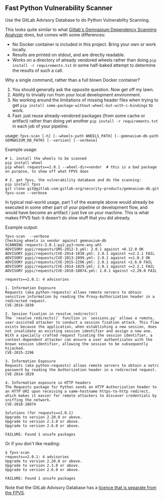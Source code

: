 ## Fast Python Vulnerability Scanner

Use the GitLab Advisory Database to do Python Vulnerability Scanning.

This looks quite similar to what [Gitlab's Gemnasium Dependency Scanning
Analyzer](https://gitlab.com/gitlab-org/security-products/analyzers/gemnasium)
does, but comes with some differences:

* No Docker container is included in this project. Bring your own or work locally.
* Results are printed on stdout, and are directly readable.
* Works on a directory of already vendored wheels rather than doing
  `pip install -r requirements.txt` in some half-baked attempt to determine the
  results of such a call.

Why a single command, rather than a full blown Docker container?

1. You should generally ask the opposite question. Now get off my lawn.
2. Ability to trivially run from your local development environment.
3. No working around the limitations of missing header files when trying
   to get `pip install some-package-without-wheel-but-with-c-bindings` to work.
4. Fast: just reuse already-vendored packages (from some cache or artifact)
   rather than doing yet another `pip install -r requirements.txt` in each job
   of your pipeline.

usage: `fpvs-scan [-h] [--wheels-path WHEELS_PATH] [--gemnasium-db-path GEMNASIUM_DB_PATH] [--version] [--verbose]`

Example usage:

```
# 1. install the wheels to be scanned
pip install wheel
pip wheel requests==2.0.1 --wheel-dir=vendor  # this is a bad package on purpose, to show off what FPVS does

# 2. get fpvs, the vulnerability database and do the scanning:
pip install fpvs
git clone git@gitlab.com:gitlab-org/security-products/gemnasium-db.git
fpvs-scan --verbose
```

In typical real-world usage, part 1 of the example above would already be
executed in some other part of your pipeline or development flow, and would
have become an artifact / just live on your machine. This is what makes FPVS
fast: it doesn't do slow stuff that you did already.

Example output:

```
fpvs-scan  --verbose
Checking wheels in vendor against gemnasium-db
SCANNING requests-2.0.1-py2.py3-none-any.whl
ADVISORY pypi/requests/GMS-2012-3.yml: 2.0.1 against <0.12.0 OK
ADVISORY pypi/requests/CVE-2014-1830.yml: 2.0.1 against <=2.2.1 FAIL
ADVISORY pypi/requests/CVE-2013-2099.yml: 2.0.1 against <=1.0.3 OK
ADVISORY pypi/requests/CVE-2015-2296.yml: 2.0.1 against <2.6.0 FAIL
ADVISORY pypi/requests/CVE-2014-1829.yml: 2.0.1 against <=2.2.1 FAIL
ADVISORY pypi/requests/CVE-2018-18074.yml: 2.0.1 against <2.20.0 FAIL

requests==2.0.1: 4 advisories

1. Information Exposure
Requests (aka python-requests) allows remote servers to obtain sensitive information by reading the Proxy-Authorization header in a redirected request.
CVE-2014-1830

2. Session fixation in resolve_redirects()
The `resolve_redirects()` function in `sessions.py` allows a remote, user-assisted attacker to conduct a session fixation attack. This flaw exists because the application, when establishing a new session, does not invalidate an existing session identifier and assign a new one. With a specially crafted request fixating the session identifier, a context-dependent attacker can ensure a user authenticates with the known session identifier, allowing the session to be subsequently hijacked.
CVE-2015-2296

3. Information Exposure
Requests (aka python-requests) allows remote servers to obtain a netrc password by reading the Authorization header in a redirected request.
CVE-2014-1829

4. Information exposure in HTTP headers
The Requests package for Python sends an HTTP Authorization header to an HTTP URI upon receiving a same-hostname https-to-http redirect, which makes it easier for remote attackers to discover credentials by sniffing the network.
CVE-2018-18074

Solutions (for requests==2.0.1)
Upgrade to version 2.20.0 or above.
Upgrade to version 2.3.0 or above.
Upgrade to version 2.6.0 or above.

FAILURE: Found 1 unsafe packages
```

Or if you don't like reading:

```
$ fpvs-scan
requests==2.0.1: 4 advisories
Upgrade to version 2.20.0 or above.
Upgrade to version 2.3.0 or above.
Upgrade to version 2.6.0 or above.

FAILURE: Found 1 unsafe packages
```

Note that the GitLab Advisory Database has a [licence that is separate from the
FPVS](https://gitlab.com/gitlab-org/security-products/gemnasium-db/-/blob/master/LICENSE.md).
